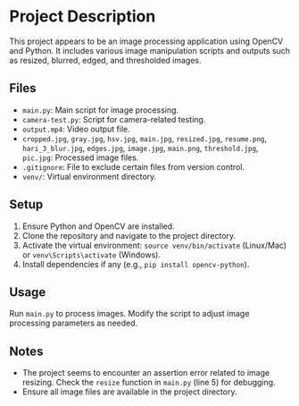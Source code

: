 # Project Description

This project appears to be an image processing application using OpenCV and Python. It includes various image manipulation scripts and outputs such as resized, blurred, edged, and thresholded images.

## Files
- `main.py`: Main script for image processing.
- `camera-test.py`: Script for camera-related testing.
- `output.mp4`: Video output file.
- `cropped.jpg`, `gray.jpg`, `hsv.jpg`, `main.jpg`, `resized.jpg`, `resume.png`, `hari_3_blur.jpg`, `edges.jpg`, `image.jpg`, `main.png`, `threshold.jpg`, `pic.jpg`: Processed image files.
- `.gitignore`: File to exclude certain files from version control.
- `venv/`: Virtual environment directory.

## Setup
1. Ensure Python and OpenCV are installed.
2. Clone the repository and navigate to the project directory.
3. Activate the virtual environment: `source venv/bin/activate` (Linux/Mac) or `venv\Scripts\activate` (Windows).
4. Install dependencies if any (e.g., `pip install opencv-python`).

## Usage
Run `main.py` to process images. Modify the script to adjust image processing parameters as needed.

## Notes
- The project seems to encounter an assertion error related to image resizing. Check the `resize` function in `main.py` (line 5) for debugging.
- Ensure all image files are available in the project directory.
